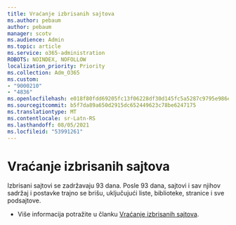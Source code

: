 ```yaml
---
title: Vraćanje izbrisanih sajtova
ms.author: pebaum
author: pebaum
manager: scotv
ms.audience: Admin
ms.topic: article
ms.service: o365-administration
ROBOTS: NOINDEX, NOFOLLOW
localization_priority: Priority
ms.collection: Adm_O365
ms.custom:
- "9000210"
- "4836"
ms.openlocfilehash: e018f80fdd69205fc13f06228df30d145fc5a5287c9795e986e96cdee3e7a67c
ms.sourcegitcommit: b5f7da89a650d2915dc652449623c78be6247175
ms.translationtype: MT
ms.contentlocale: sr-Latn-RS
ms.lasthandoff: 08/05/2021
ms.locfileid: "53991261"
---
```

# <a name="restore-deleted-sites"></a>Vraćanje izbrisanih sajtova

Izbrisani sajtovi se zadržavaju 93 dana. Posle 93 dana, sajtovi i sav njihov sadržaj i postavke trajno se brišu, uključujući liste, biblioteke, stranice i sve podsajtove.

- Više informacija potražite u članku [Vraćanje izbrisanih sajtova](https://docs.microsoft.com/sharepoint/restore-deleted-site-collection).
